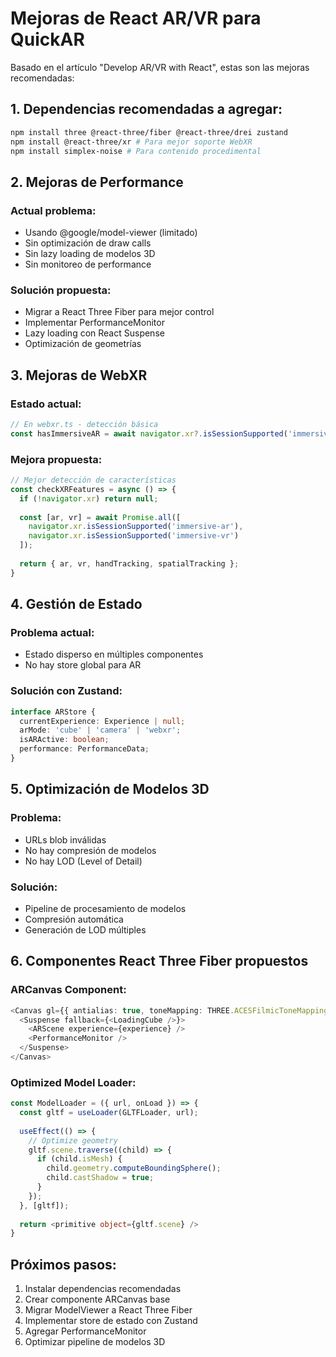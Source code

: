 # Mejoras de React AR/VR para QuickAR

Basado en el artículo "Develop AR/VR with React", estas son las mejoras recomendadas:

## 1. Dependencias recomendadas a agregar:

```bash
npm install three @react-three/fiber @react-three/drei zustand
npm install @react-three/xr # Para mejor soporte WebXR
npm install simplex-noise # Para contenido procedimental
```

## 2. Mejoras de Performance

### Actual problema:
- Usando @google/model-viewer (limitado)
- Sin optimización de draw calls
- Sin lazy loading de modelos 3D
- Sin monitoreo de performance

### Solución propuesta:
- Migrar a React Three Fiber para mejor control
- Implementar PerformanceMonitor
- Lazy loading con React Suspense
- Optimización de geometrías

## 3. Mejoras de WebXR

### Estado actual:
```typescript
// En webxr.ts - detección básica
const hasImmersiveAR = await navigator.xr?.isSessionSupported('immersive-ar')
```

### Mejora propuesta:
```typescript
// Mejor detección de características
const checkXRFeatures = async () => {
  if (!navigator.xr) return null;
  
  const [ar, vr] = await Promise.all([
    navigator.xr.isSessionSupported('immersive-ar'),
    navigator.xr.isSessionSupported('immersive-vr')
  ]);
  
  return { ar, vr, handTracking, spatialTracking };
}
```

## 4. Gestión de Estado

### Problema actual:
- Estado disperso en múltiples componentes
- No hay store global para AR

### Solución con Zustand:
```typescript
interface ARStore {
  currentExperience: Experience | null;
  arMode: 'cube' | 'camera' | 'webxr';
  isARActive: boolean;
  performance: PerformanceData;
}
```

## 5. Optimización de Modelos 3D

### Problema:
- URLs blob inválidas
- No hay compresión de modelos
- No hay LOD (Level of Detail)

### Solución:
- Pipeline de procesamiento de modelos
- Compresión automática
- Generación de LOD múltiples

## 6. Componentes React Three Fiber propuestos

### ARCanvas Component:
```typescript
<Canvas gl={{ antialias: true, toneMapping: THREE.ACESFilmicToneMapping }}>
  <Suspense fallback={<LoadingCube />}>
    <ARScene experience={experience} />
    <PerformanceMonitor />
  </Suspense>
</Canvas>
```

### Optimized Model Loader:
```typescript
const ModelLoader = ({ url, onLoad }) => {
  const gltf = useLoader(GLTFLoader, url);
  
  useEffect(() => {
    // Optimize geometry
    gltf.scene.traverse((child) => {
      if (child.isMesh) {
        child.geometry.computeBoundingSphere();
        child.castShadow = true;
      }
    });
  }, [gltf]);
  
  return <primitive object={gltf.scene} />
}
```

## Próximos pasos:
1. Instalar dependencias recomendadas
2. Crear componente ARCanvas base
3. Migrar ModelViewer a React Three Fiber
4. Implementar store de estado con Zustand
5. Agregar PerformanceMonitor
6. Optimizar pipeline de modelos 3D